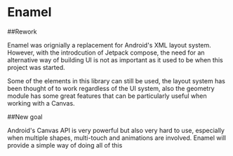# Enamel
##Rework

Enamel was orignially a replacement for Android's XML layout system. However, with the introdcution of Jetpack compose, the need for an alternative way of building UI is not as important as it used to be when this project was started.

Some of the elements in this library can still be used, the layout system has been thought of to work regardless of the UI system, also the geometry module has some great features that can be particularly useful when working with a Canvas.

##New goal

Android's Canvas API is very powerful but also very hard to use, especially when multiple shapes, multi-touch and animations are involved.
Enamel will provide a simple way of doing all of this
